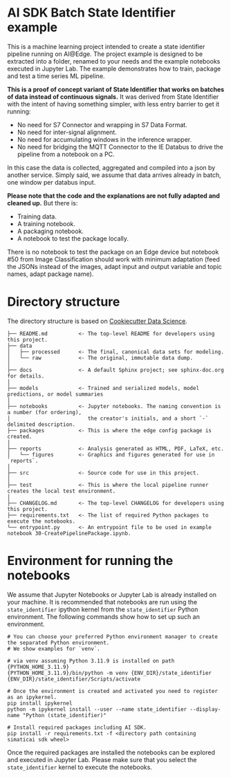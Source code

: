 <!--
SPDX-FileCopyrightText: Copyright (C) Siemens AG 2021. All Rights Reserved.

SPDX-License-Identifier: MIT
-->

# AI SDK Batch State Identifier example

This is a machine learning project intended to create a state identifier pipeline running on AI@Edge.
The project example is designed to be extracted into a folder, renamed to your needs and the example notebooks executed in Jupyter Lab.
The example demonstrates how to train, package and test a time series ML pipeline.

**This is a proof of concept variant of State Identifier that works on batches of data instead of continuous signals.** It was derived from
State Identifier with the intent of having something simpler, with less entry barrier to get it running:

- No need for S7 Connector and wrapping in S7 Data Format.
- No need for inter-signal alignment.
- No need for accumulating windows in the inference wrapper.
- No need for bridging the MQTT Connector to the IE Databus to drive the pipeline from a notebook on a PC.

In this case the data is collected, aggregated and compiled into a json by another service.
Simply said, we assume that data arrives already in batch, one window per databus input.

**Please note that the code and the explanations are not fully adapted and cleaned up.** But there is:

- Training data.
- A training notebook.
- A packaging notebook.
- A notebook to test the package locally.

There is no notebook to test the package on an Edge device but notebook #50 from Image Classification should work with minimum adaptation
(feed the JSONs instead of the images, adapt input and output variable and topic names, adapt package name).

# Directory structure

The directory structure is based on [Cookiecutter Data Science](https://drivendata.github.io/cookiecutter-data-science/).

```commandLine
├── README.md          <- The top-level README for developers using this project.
├── data
│   ├── processed      <- The final, canonical data sets for modeling.
│   └── raw            <- The original, immutable data dump.
│
├── docs               <- A default Sphinx project; see sphinx-doc.org for details.
│
├── models             <- Trained and serialized models, model predictions, or model summaries
│
├── notebooks          <- Jupyter notebooks. The naming convention is a number (for ordering),
│                         the creator's initials, and a short `-` delimited description.
├── packages           <- This is where the edge config package is created.
│
├── reports            <- Analysis generated as HTML, PDF, LaTeX, etc.
│   └── figures        <- Graphics and figures generated for use in `reports`.
│
├── src                <- Source code for use in this project.
│
├── test               <- This is where the local pipeline runner creates the local test environment.
│
├── CHANGELOG.md       <- The top-level CHANGELOG for developers using this project.
├── requirements.txt   <- The list of required Python packages to execute the notebooks.
└── entrypoint.py      <- An entrypoint file to be used in example notebook 30-CreatePipelinePackage.ipynb.
```

# Environment for running the notebooks

We assume that Jupyter Notebooks or Jupyter Lab is already installed on your machine.
It is recommended that notebooks are run using the `state_identifier` ipython kernel from the `state_identifier` Python environment.
The following commands show how to set up such an environment.

```commandline
# You can choose your preferred Python environment manager to create the separated Python environment.
# We show examples for `venv`.

# via venv assuming Python 3.11.9 is installed on path {PYTHON_HOME_3.11.9}
{PYTHON_HOME_3.11.9}/bin/python -m venv {ENV_DIR}/state_identifier
{ENV_DIR}/state_identifier/Scripts/activate

# Once the environment is created and activated you need to register as an ipykernel.
pip install ipykernel
python -m ipykernel install --user --name state_identifier --display-name "Python (state_identifier)"

# Install required packages including AI SDK.
pip install -r requirements.txt -f <directory path containing simaticai sdk wheel>
```

Once the required packages are installed the notebooks can be explored and executed in Jupyter Lab.
Please make sure that you select the `state_identifier` kernel to execute the notebooks.
